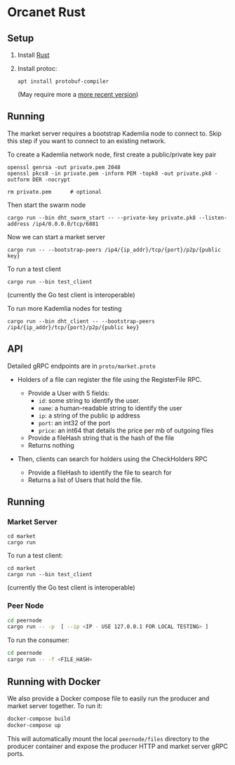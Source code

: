 # Orcanet Rust

## Setup

1. Install [Rust](https://www.rust-lang.org/tools/install)
2. Install protoc:

   `apt install protobuf-compiler`

   (May require more a [more recent version](https://grpc.io/docs/protoc-installation/#install-pre-compiled-binaries-any-os))

## Running

The market server requires a bootstrap Kademlia node to connect to. Skip this
step if you want to connect to an existing network.

To create a Kademlia network node, first create a public/private key pair

```Shell
openssl genrsa -out private.pem 2048
openssl pkcs8 -in private.pem -inform PEM -topk8 -out private.pk8 -outform DER -nocrypt

rm private.pem      # optional
```

Then start the swarm node

```Shell
cargo run --bin dht_swarm_start -- --private-key private.pk8 --listen-address /ip4/0.0.0.0/tcp/6881
```

Now we can start a market server

```Shell
cargo run -- --bootstrap-peers /ip4/{ip_addr}/tcp/{port}/p2p/{public key}
```

To run a test client

```Shell
cargo run --bin test_client
```

(currently the Go test client is interoperable)

To run more Kademlia nodes for testing

```Shell
cargo run --bin dht_client -- --bootstrap-peers /ip4/{ip_addr}/tcp/{port}/p2p/{public key}
```

## API
Detailed gRPC endpoints are in `proto/market.proto`

- Holders of a file can register the file using the RegisterFile RPC.
  - Provide a User with 5 fields: 
    - `id`: some string to identify the user.
    - `name`: a human-readable string to identify the user
    - `ip`: a string of the public ip address
    - `port`: an int32 of the port
    - `price`: an int64 that details the price per mb of outgoing files
  - Provide a fileHash string that is the hash of the file
  - Returns nothing

- Then, clients can search for holders using the CheckHolders RPC
  - Provide a fileHash to identify the file to search for
  - Returns a list of Users that hold the file.



## Running


### Market Server
```Shell
cd market
cargo run
```

To run a test client:

```Shell
cd market
cargo run --bin test_client
```

(currently the Go test client is interoperable)

### Peer Node

```bash
cd peernode
cargo run -- -p  [ --ip <IP - USE 127.0.0.1 FOR LOCAL TESTING> ]
```

To run the consumer:
```bash
cd peernode
cargo run -- -f <FILE_HASH>
```

## Running with Docker
We also provide a Docker compose file to easily run the producer and market server together. To run it:
```bash
docker-compose build
docker-compose up
```
This will automatically mount the local `peernode/files` directory to the producer container and expose the producer HTTP and market server gRPC ports.

